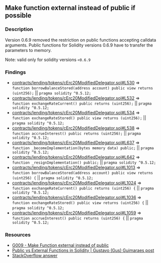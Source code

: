 ## Make function external instead of public if possible

### Description

Version 0.6.9 removed the restriction on public functions accepting calldata arguments. Public functions for Solidity versions 0.6.9 have to transfer the parameters to memory.

Note: valid only for solidity versions `<0.6.9`

### Findings

- [contracts/lending/tokens/cErc20ModifiedDelegator.sol#L530](https://github.com/code-423n4/2023-01-ondo/blob/main/contracts/lending/tokens/cErc20ModifiedDelegator.sol#L530) =>   `function borrowBalanceStored(address account) public view returns (uint256);` || `pragma solidity ^0.5.12;`
- [contracts/lending/tokens/cErc20ModifiedDelegator.sol#L532](https://github.com/code-423n4/2023-01-ondo/blob/main/contracts/lending/tokens/cErc20ModifiedDelegator.sol#L532) =>   `function exchangeRateCurrent() public returns (uint256);` || `pragma solidity ^0.5.12;`
- [contracts/lending/tokens/cErc20ModifiedDelegator.sol#L534](https://github.com/code-423n4/2023-01-ondo/blob/main/contracts/lending/tokens/cErc20ModifiedDelegator.sol#L534) =>   `function exchangeRateStored() public view returns (uint256);` || `pragma solidity ^0.5.12;`
- [contracts/lending/tokens/cErc20ModifiedDelegator.sol#L538](https://github.com/code-423n4/2023-01-ondo/blob/main/contracts/lending/tokens/cErc20ModifiedDelegator.sol#L538) =>   `function accrueInterest() public returns (uint256);` || `pragma solidity ^0.5.12;`
- [contracts/lending/tokens/cErc20ModifiedDelegator.sol#L637](https://github.com/code-423n4/2023-01-ondo/blob/main/contracts/lending/tokens/cErc20ModifiedDelegator.sol#L637) =>   `function _becomeImplementation(bytes memory data) public;` || `pragma solidity ^0.5.12;`
- [contracts/lending/tokens/cErc20ModifiedDelegator.sol#L642](https://github.com/code-423n4/2023-01-ondo/blob/main/contracts/lending/tokens/cErc20ModifiedDelegator.sol#L642) =>   `function _resignImplementation() public;` || `pragma solidity ^0.5.12;`
- [contracts/lending/tokens/cErc20ModifiedDelegator.sol#L1013](https://github.com/code-423n4/2023-01-ondo/blob/main/contracts/lending/tokens/cErc20ModifiedDelegator.sol#L1013) =>   `function borrowBalanceStored(address account) public view returns (uint256) {` || `pragma solidity ^0.5.12;`
- [contracts/lending/tokens/cErc20ModifiedDelegator.sol#L1024](https://github.com/code-423n4/2023-01-ondo/blob/main/contracts/lending/tokens/cErc20ModifiedDelegator.sol#L1024) =>   `function exchangeRateCurrent() public returns (uint256) {` || `pragma solidity ^0.5.12;`
- [contracts/lending/tokens/cErc20ModifiedDelegator.sol#L1036](https://github.com/code-423n4/2023-01-ondo/blob/main/contracts/lending/tokens/cErc20ModifiedDelegator.sol#L1036) =>   `function exchangeRateStored() public view returns (uint256) {` || `pragma solidity ^0.5.12;`
- [contracts/lending/tokens/cErc20ModifiedDelegator.sol#L1059](https://github.com/code-423n4/2023-01-ondo/blob/main/contracts/lending/tokens/cErc20ModifiedDelegator.sol#L1059) =>   `function accrueInterest() public returns (uint256) {` || `pragma solidity ^0.5.12;`

### Resources

- [G009 - Make Function external instead of public](https://github.com/byterocket/c4-common-issues/blob/main/0-Gas-Optimizations.md/#g009---make-function-external-instead-of-public)
- [Public vs External Functions in Solidity | Gustavo (Gus) Guimaraes post](https://gus-tavo-guim.medium.com/public-vs-external-functions-in-solidity-b46bcf0ba3ac)
- [StackOverflow answer](https://ethereum.stackexchange.com/questions/19380/external-vs-public-best-practices?answertab=active#tab-top)
